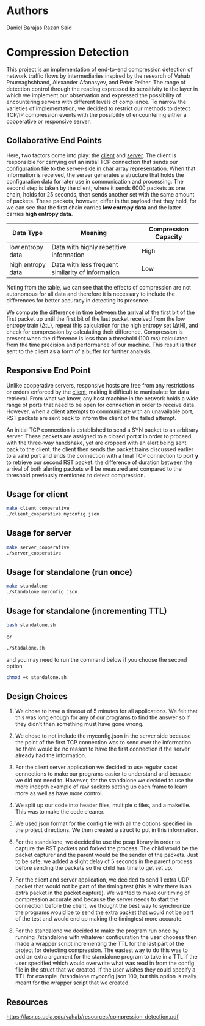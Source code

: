 # Authors

Daniel Barajas
Razan Said

# Compression Detection

This project is an implementation of end-to-end compression detection of network traffic flows by intermediaries inspired by the research of Vahab Pournaghshband, Alexander Afanasyev, and Peter Reiher. The range of detection control through the reading expressed its sensitivity to the layer in which we implement our observation and expressed the possibility of encountering servers with different levels of compliance. To narrow the varieties of implementation, we decided to restrict our methods to detect TCP/IP compression events with the possibility of encountering either a cooperative or responsive server.

## Collaborative End Points  
Here, two factors come into play: the [client](client_cooperative.c) and [server](server_cooperative.c). The client is responsible for carrying out an initial TCP connection that sends our [configuration file](myconfig.json) to the server-side in char array representation. When that information is received, the server generates a structure that holds the configuration data for later use in communication and processing. The second step is taken by the client, where it sends 6000 packets as one chain, holds for 25 seconds, then sends another set with the same amount of packets. These packets, however, differ in the payload that they hold, for we can see that the first chain carries **low entropy data** and the latter carries **high entropy data**. 

Data Type         | Meaning                                                 | Compression Capacity
-------------     | -------------                                           | -------------
low entropy data  | Data with highly repetitive information           | High
high entropy data | Data with less frequent similarity of information | Low 


Noting from the table, we can see that the effects of compression are not autonomous for all data and therefore it is necessary to include the differences for better accuracy in detecting its presence. 

We compute the difference in time between the arrival of the first bit of the first packet up until the first bit of the last packet received from the low entropy train (∆tL), repeat this calculation for the high entropy set (∆tH), and check for compression by calculating their difference. Compression is present when the difference is less than a threshold (100 ms) calculated from the time precision and performance of our machine. This result is then sent to the client as a form of a buffer for further analysis.

## Responsive End Point 
Unlike cooperative servers, responsive hosts are free from any restrictions or orders enforced by the [client](standalone.c), making it difficult to manipulate for data retrieval. From what we know, any host machine in the network holds a wide range of ports that need to be open for connection in order to receive data. However, when a client attempts to communicate with an unavailable port, RST packets are sent back to inform the client of the failed attempt. 

An initial TCP connection is established to send a SYN packet to an arbitrary server. These packets are assigned to a closed port **x** in order to proceed with the three-way handshake, yet are dropped with an alert being sent back to the client. the client then sends the packet trains discussed earlier to a valid port and ends the connection with a final TCP connection to port **y** to retrieve our second RST packet. the difference of duration between the arrival of both alerting packets will be measured and compared to the threshold previously mentioned to detect compression. 

## Usage for client

```bash
make client_cooperative
./client_cooperative myconfig.json
```

## Usage for server

```bash
make server_cooperative
./server_cooperative
```

## Usage for standalone (run once)

```bash
make standalone
./standalone myconfig.json
```

## Usage for standalone (incrementing TTL)

```bash
bash standalone.sh
```

or  

```bash
./stadalone.sh
```

and you may need to run the command below if you choose the second option

```bash
chmod +x standalone.sh
```

## Design Choices

1. We chose to have a timeout of 5 minutes for all applications.  We felt that this was long enough for any of our programs to find the answer so if they didn't then something must have gone wrong.

2. We chose to not include the myconfig.json in the server side because the point of the first TCP connection was to send over the information so there would be no reason to have the first connection if the server already had the information.

3. For the client server application we decided to use regular socet connections to make our programs easier to understand and because we did not need to.  However, for the standalone we decided to use the more indepth example of raw sackets setting up each frame to learn more as well as have more control.

4. We split up our code into header files, multiple c files, and a makefile.  This was to make the code cleaner.

5. We used json format for the config file with all the options specified in the project directions. We then created a struct to put in this information.

6. For the standalone, we decided to use the pcap library in order to capture the RST packets and forked the process.  The child would be the packet capturer and the parent would be the sender of the packets.  Just to be safe, we added a slight delay of 5 seconds in the parent process before sending the packets so the child has time to get set up.

7. For the client and server application, we decided to send 1 extra UDP packet that would not be part of the timing test (this is why there is an extra packet in the packet capture).  We wanted to make our timing of compression accurate and because the server needs to start the connection before the client, we thought the best way to synchronize the programs would be to send the extra packet that would not be part of the test and would end up making the timingtest more accurate.

8. For the standalone we decided to make the program run once by running ./standalone with whatever configuration the user chooses then made a wrapper script incrementing the TTL for the last part of the project for detecting compression.  The easiest way to do this was to add an extra argument for the standalone program to take in a TTL if the user specified which would overwrite what was read in from the config file in the struct that we created.  If the user wishes they could specify a TTL for example ./standalone myconfig.json 100, but this option is really meant for the wrapper script that we created.

## Resources
https://lasr.cs.ucla.edu/vahab/resources/compression_detection.pdf
